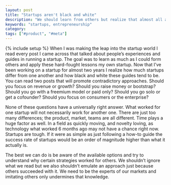 ```yaml
---
layout: post
title: "Startups aren't black and white"
description: "We should learn from others but realize that almost all advice is black and white whereas startups are shades of gray."
keywords: "startups, entrepreneurship"
category:
tags: ["#product", "#meta"]
---
```

{% include setup %}
When I was making the leap into the startup world I read every post I came across that talked about people’s experiences and guides in running a startup. The goal was to learn as much as I could form others and apply these hard-fought lessons my own startup. Now that I’ve been working on a startup for almost two years I realize how much startups differ from one another and how black and white these guides tend to be. You can read two posts that will promote contradictory approaches. Should you focus on revenue or growth? Should you raise money or bootstrap? Should you go with a freemium model or paid only? Should you go solo or get a cofounder? Should you focus on consumers or the enterprise?

None of these questions have a universally right answer. What worked for one startup will not necessarily work for another one. There are just too many differences; the product, market, teams are all different. Time plays a huge factor as well. In a field as quickly moving, and novelty loving, as technology what worked 6 months ago may not have a chance right now. Startups are tough. If it were as simple as just following a how-to guide the success rate of startups would be an order of magnitude higher than what it actually is.

The best we can do is be aware of the available options and try to understand why certain strategies worked for others. We shouldn’t ignore what we read but we also shouldn’t emulate an approach just because others succeeded with it. We need to be the experts of our markets and imitating others only undermines that knowledge.
